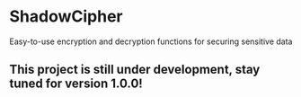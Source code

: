 # ShadowCipher
Easy-to-use encryption and decryption functions for securing sensitive data

## This project is still under development, stay tuned for version 1.0.0!